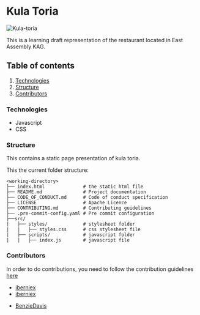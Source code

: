 # Kula Toria

![Kula-toria](assets/kula-toria.png)

This is a learning draft representation of the restaurant located in East Assembly KAG.

## Table of contents

1. [Technologies](#Technologies)
2. [Structure](#Structure)
3. [Contributors](#Contributors)

### Technologies

- Javascript
- CSS

### Structure

This contains a static page presentation of kula toria.

This the current folder structure:

```plaintext    
<working-directory>
├── index.html              # the static html file
├── README.md               # Project documentation
├── CODE_OF_CONDUCT.md      # Code of conduct specification
├── LICENSE                 # Apache Licence
├── CONTRIBUTING.md         # Contributing guidelines
├── .pre-commit-config.yaml # Pre commit configuration
├──src/
|   ├── styles/             # stylesheet folder
|   |   ├── styles.css      # css stylesheet file 
|   ├── scripts/            # javascript folder
|   |   ├── index.js        # javascript file 
```


### Contributors

In order to do contributions, you need to follow the contribution guidelines [here](CONTRIBUTING.md)
- [iberniex](https://github.com/iberniex)
- [iberniex](https://github.com/iberniex)

<!-- add your username here -->
- [BenzieDavis](https://github.com/BenzieDavis)
